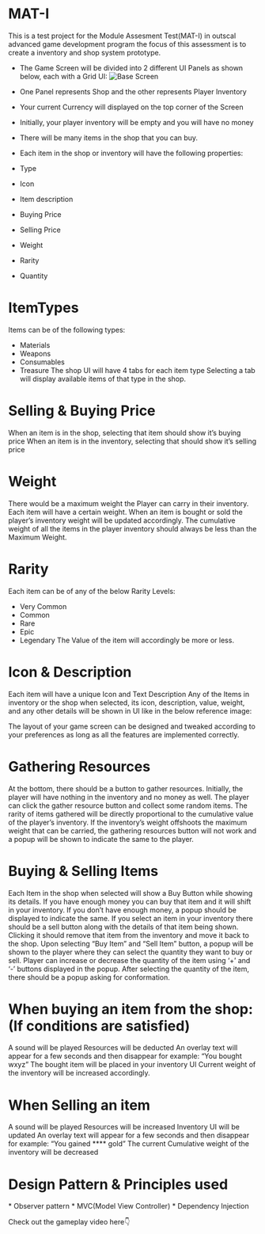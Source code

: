 # MAT-I
This is a test project for the Module Assesment Test(MAT-I) in outscal advanced game development program the focus of this assessment is to create a inventory and shop system prototype.
* The Game Screen will be divided into 2 different UI Panels as shown below, each with a Grid UI:
![Base Screen](https://github.com/RagulPrasadG/MAT-I/assets/61055516/ad21d5a1-7390-4ea1-a559-d97401cb7b0b)
* One Panel represents Shop and the other represents Player Inventory
* Your current Currency will displayed on the top corner of the Screen
* Initially, your player inventory will be empty and you will have no money
* There will be many items in the shop that you can buy.
  
* Each item in the shop or inventory will have the following properties:
 * Type
 * Icon
 * Item description
 * Buying Price
 * Selling Price
 * Weight
 * Rarity
 * Quantity

<h1>ItemTypes</h1>
  
Items can be of the following types:
* Materials
* Weapons
* Consumables
* Treasure
The shop UI will have 4 tabs for each item type
Selecting a tab will display available items of that type in the shop.


<h1>Selling & Buying Price</h1>

When an item is in the shop, selecting that item should show it’s buying price
When an item is in the inventory, selecting that should show it’s selling price


<h1>Weight</h1>

There would be a maximum weight the Player can carry in their inventory.
Each item will have a certain weight.
When an item is bought or sold the player’s inventory weight will be updated accordingly.
The cumulative weight of all the items in the player inventory should always be less than the Maximum Weight.


<h1>Rarity</h1>

Each item can be of any of the below Rarity Levels:
* Very Common
* Common
* Rare
* Epic
* Legendary
The Value of the item will accordingly be more or less.


<h1>Icon & Description</h1>

Each item will have a unique Icon and Text Description
Any of the Items in inventory or the shop when selected, its icon, description, value, weight, and any other details will be shown in UI like in the below reference image:

The layout of your game screen can be designed and tweaked according to your preferences as long as all the features are implemented correctly.


<h1>Gathering Resources</h1>

At the bottom, there should be a button to gather resources.
Initially, the player will have nothing in the inventory and no money as well.
The player can click the gather resource button and collect some random items.
The rarity of items gathered will be directly proportional to the cumulative value of the player’s inventory.
If the inventory’s weight offshoots the maximum weight that can be carried, the gathering resources button will not work and a popup will be shown to indicate the same to the player.


<h1>Buying & Selling Items</h1>

Each Item in the shop when selected will show a Buy Button while showing its details.
If you have enough money you can buy that item and it will shift in your inventory.
If you don’t have enough money, a popup should be displayed to indicate the same.
If you select an item in your inventory there should be a sell button along with the details of that item being shown.
Clicking it should remove that item from the inventory and move it back to the shop.
Upon selecting “Buy Item” and “Sell Item” button, a popup will be shown to the player where they can select the quantity they want to buy or sell.
Player can increase or decrease the quantity of the item using ‘+’ and ‘-’ buttons displayed in the popup.
After selecting the quantity of the item, there should be a popup asking for conformation.


<h1>When buying an item from the shop: (If conditions are satisfied)</h1>

A sound will be played
Resources will be deducted
An overlay text will appear for a few seconds and then disappear for example: “You bought wxyz”
The bought item will be placed in your inventory UI
Current weight of the inventory will be increased accordingly.

<h1>When Selling an item</h1>

A sound will be played
Resources will be increased
Inventory UI will be updated
An overlay text will appear for a few seconds and then disappear for example: “You gained **** gold”
The current Cumulative weight of the inventory will be decreased
  
<h1>Design Pattern & Principles used</h1>
* Observer pattern
* MVC(Model View Controller)
* Dependency Injection
  
Check out the gameplay
video here👇
